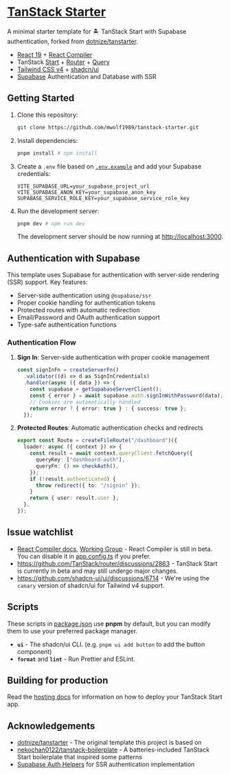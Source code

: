 # [TanStack Starter](https://github.com/mwolf1989/tanstack-starter)

A minimal starter template for 🏝️ TanStack Start with Supabase authentication, forked from [dotnize/tanstarter](https://github.com/dotnize/tanstarter).

- [React 19](https://react.dev) + [React Compiler](https://react.dev/learn/react-compiler)
- TanStack [Start](https://tanstack.com/start/latest) + [Router](https://tanstack.com/router/latest) + [Query](https://tanstack.com/query/latest)
- [Tailwind CSS v4](https://tailwindcss.com/) + [shadcn/ui](https://ui.shadcn.com/)
- [Supabase](https://supabase.com/) Authentication and Database with SSR

## Getting Started

1. Clone this repository:
   ```bash
   git clone https://github.com/mwolf1989/tanstack-starter.git
   ```

2. Install dependencies:
   ```bash
   pnpm install # npm install
   ```

3. Create a `.env` file based on [`.env.example`](./.env.example) and add your Supabase credentials:
   ```env
   VITE_SUPABASE_URL=your_supabase_project_url
   VITE_SUPABASE_ANON_KEY=your_supabase_anon_key
   SUPABASE_SERVICE_ROLE_KEY=your_supabase_service_role_key
   ```

4. Run the development server:
   ```bash
   pnpm dev # npm run dev
   ```
   The development server should be now running at [http://localhost:3000](http://localhost:3000).

## Authentication with Supabase

This template uses Supabase for authentication with server-side rendering (SSR) support. Key features:

- Server-side authentication using `@supabase/ssr`
- Proper cookie handling for authentication tokens
- Protected routes with automatic redirection
- Email/Password and OAuth authentication support
- Type-safe authentication functions

### Authentication Flow

1. **Sign In**: Server-side authentication with proper cookie management
   ```typescript
   const signInFn = createServerFn()
     .validator((d) => d as SignInCredentials)
     .handler(async ({ data }) => {
       const supabase = getSupabaseServerClient();
       const { error } = await supabase.auth.signInWithPassword(data);
       // Cookies are automatically handled
       return error ? { error: true } : { success: true };
     });
   ```

2. **Protected Routes**: Automatic authentication checks and redirects
   ```typescript
   export const Route = createFileRoute("/dashboard")({
     loader: async ({ context }) => {
       const result = await context.queryClient.fetchQuery({
         queryKey: ["dashboard-auth"],
         queryFn: () => checkAuth(),
       });
       if (!result.authenticated) {
         throw redirect({ to: "/signin" });
       }
       return { user: result.user };
     },
   });
   ```

## Issue watchlist

- [React Compiler docs](https://react.dev/learn/react-compiler), [Working Group](https://github.com/reactwg/react-compiler/discussions) - React Compiler is still in beta. You can disable it in [app.config.ts](./app.config.ts#L15) if you prefer.
- https://github.com/TanStack/router/discussions/2863 - TanStack Start is currently in beta and may still undergo major changes.
- https://github.com/shadcn-ui/ui/discussions/6714 - We're using the `canary` version of shadcn/ui for Tailwind v4 support.

## Scripts

These scripts in [package.json](./package.json#L5) use **pnpm** by default, but you can modify them to use your preferred package manager.

- **`ui`** - The shadcn/ui CLI. (e.g. `pnpm ui add button` to add the button component)
- **`format`** and **`lint`** - Run Prettier and ESLint.

## Building for production

Read the [hosting docs](https://tanstack.com/start/latest/docs/framework/react/hosting) for information on how to deploy your TanStack Start app.

## Acknowledgements

- [dotnize/tanstarter](https://github.com/dotnize/tanstarter) - The original template this project is based on
- [nekochan0122/tanstack-boilerplate](https://github.com/nekochan0122/tanstack-boilerplate) - A batteries-included TanStack Start boilerplate that inspired some patterns
- [Supabase Auth Helpers](https://supabase.com/docs/guides/auth/auth-helpers/nextjs) for SSR authentication implementation
